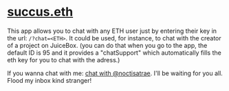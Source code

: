 # [succus.eth](https://jb-hack1.vercel.app/)
This app allows you to chat with any ETH user just by entering their key in the url: `/?chat=<ETH>`. It could be used, for instance, to chat with the creator of a project on JuiceBox. (you can do that when you go to the app, the default ID is 95 and it provides a "chatSupport" which automatically fills the eth key for you to chat with the adress.)

If you wanna chat with me: [chat with @noctisatrae](https://jb-hack1.vercel.app/?chat=0x84673f99d9807780ce5Db4c3A980d708535d9604). I'll be waiting for you all. Flood my inbox kind stranger!

